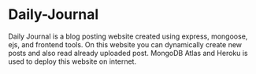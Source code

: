 # Daily-Journal
Daily Journal is a blog posting website created using express, mongoose, ejs, and frontend tools. On this website you can dynamically create new posts and also read already uploaded post. MongoDB Atlas and Heroku is used to deploy this website on internet.
